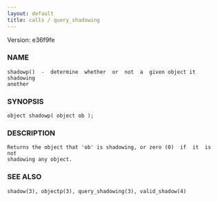 ```yaml
---
layout: default
title: calls / query_shadowing
---
```


Version: e36f9fe




### NAME
    shadowp()  -  determine  whether  or  not  a  given object it shadowing
    another


### SYNOPSIS
    object shadowp( object ob );


### DESCRIPTION
    Returns the object that 'ob' is shadowing, or zero (0)  if  it  is  not
    shadowing any object.


### SEE ALSO
    shadow(3), objectp(3), query_shadowing(3), valid_shadow(4)



